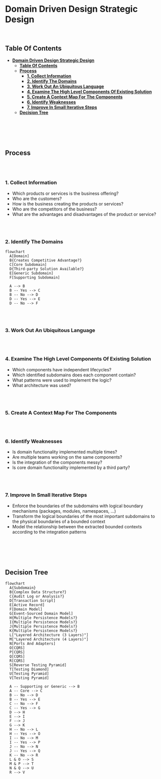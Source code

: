 # **Domain Driven Design Strategic Design**
<br>

## **Table Of Contents**

- [**Domain Driven Design Strategic Design**](#domain-driven-design-strategic-design)
  - [**Table Of Contents**](#table-of-contents)
  - [**Process**](#process)
    - [**1. Collect Information**](#1-collect-information)
    - [**2. Identify The Domains**](#2-identify-the-domains)
    - [**3. Work Out An Ubiquitous Language**](#3-work-out-an-ubiquitous-language)
    - [**4. Examine The High Level Components Of Existing Solution**](#4-examine-the-high-level-components-of-existing-solution)
    - [**5. Create A Context Map For The Components**](#5-create-a-context-map-for-the-components)
    - [**6. Identify Weaknesses**](#6-identify-weaknesses)
    - [**7. Improve In Small Iterative Steps**](#7-improve-in-small-iterative-steps)
  - [**Decision Tree**](#decision-tree)

<br>
<br>
<br>
<br>

## **Process**
<br>
<br>

### **1. Collect Information**

- Which products or services is the business offering?
- Who are the customers?
- How is the business creating the products or services?
- Who are the competitors of the business?
- What are the advantages and disadvantages of the product or service?

<br>
<br>

### **2. Identify The Domains**

```mermaid
flowchart
  A[Domain]
  B{Creates Competitive Advantage?}
  C[Core Subdomain]
  D{Third-party Solution Available?}
  E[Generic Subdomain]
  F[Supporting Subdomain]

  A --> B
  B -- Yes --> C
  B -- No --> D
  D -- Yes --> E
  D -- No --> F
```

<br>
<br>

### **3. Work Out An Ubiquitous Language**

<br>
<br>

### **4. Examine The High Level Components Of Existing Solution**

- Which components have independent lifecycles?
- Which identified subdomains does each component contain?
- What patterns were used to implement the logic?
- What architecture was used?

<br>
<br>

### **5. Create A Context Map For The Components**

<br>
<br>

### **6. Identify Weaknesses**

- Is domain functionality implemented multiple times?
- Are multiple teams working on the same components?
- Is the integration of the components messy?
- Is core domain functionality implemented by a third party?

<br>
<br>

### **7. Improve In Small Iterative Steps**

- Enforce the boundaries of the subdomains with logical boundary mechanisms (packages, modules, namespaces, ...)
- Transform the logical boundaries of the most important subdomains to the physical boundaries of a bounded context
- Model the relationship between the extracted bounded contexts according to the integration patterns

<br>
<br>
<br>
<br>

## **Decision Tree**

```mermaid
flowchart
  A{Subdomain}
  B{Complex Data Structure?}
  C{Audit Log or Analysis?}
  D[Transaction Script]
  E[Active Record]
  F[Domain Model]
  G[Event-Sourced Domain Model]
  H{Multiple Persistence Models?}
  I{Multiple Persistence Models?}
  J{Multiple Persistence Models?}
  K{Multiple Persistence Models?}
  L["Layered Architecture (3 Layers)"]
  M["Layered Architecture (4 Layers)"]
  N[Ports And Adapters]
  O[CQRS]
  P[CQRS]
  Q[CQRS]
  R[CQRS]
  S[Reverse Testing Pyramid]
  T[Testing Diamond]
  U[Testing Pyramid]
  V[Testing Pyramid]

  A -- Supporting or Generic --> B
  A -- Core --> C
  B -- No --> D
  B -- Yes --> E
  C -- No --> F
  C -- Yes --> G
  D --> H
  E --> I
  F --> J
  G --> K
  H -- No --> L
  H -- Yes --> O
  I -- No --> M
  I -- Yes --> P
  J -- No --> N
  J -- Yes --> Q
  K -- No --> R
  L & O --> S
  M & P --> T
  N & Q --> U
  R --> V
```